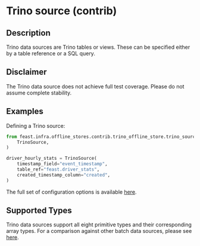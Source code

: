 # Trino source (contrib)

## Description

Trino data sources are Trino tables or views.
These can be specified either by a table reference or a SQL query.

## Disclaimer

The Trino data source does not achieve full test coverage.
Please do not assume complete stability.

## Examples

Defining a Trino source:

```python
from feast.infra.offline_stores.contrib.trino_offline_store.trino_source import (
    TrinoSource,
)

driver_hourly_stats = TrinoSource(
    timestamp_field="event_timestamp",
    table_ref="feast.driver_stats",
    created_timestamp_column="created",
)
```

The full set of configuration options is available [here](https://rtd.feast.dev/en/master/#trino-source).

## Supported Types

Trino data sources support all eight primitive types and their corresponding array types.
For a comparison against other batch data sources, please see [here](overview.md#functionality-matrix).
